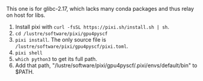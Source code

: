 This one is for glibc-2.17, which lacks many conda packages and thus relay on host for libs.

1. Install pixi with `curl -fsSL https://pixi.sh/install.sh | sh`.
2. `cd /lustre/software/pixi/gpu4pyscf`
3. `pixi install`. The only source file is `/lustre/software/pixi/gpu4pyscf/pixi.toml`.
4. `pixi shell`
5. `which python3` to get its full path.
6. Add that path, "/lustre/software/pixi/gpu4pyscf/.pixi/envs/default/bin" to $PATH.
 
